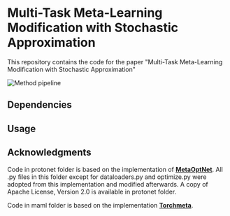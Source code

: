 # Multi-Task Meta-Learning Modification with Stochastic Approximation

This repository contains the code for the paper 
"Multi-Task Meta-Learning Modification with Stochastic Approximation"

![Method pipeline](https://github.com/andrewbo29/mtm-meta-learning-sa/blob/master/mtm_pipeline.png)

## Dependencies

## Usage


## Acknowledgments

Code in protonet folder is based on the implementation of [**MetaOptNet**](https://github.com/kjunelee/MetaOptNet). All .py files in this folder except for dataloaders.py and optimize.py were adopted from this implementation and modified afterwards. A copy of Apache License, Version 2.0 is available in protonet folder.

Code in maml folder is based on the implementation [**Torchmeta**](https://github.com/tristandeleu/pytorch-meta).
